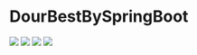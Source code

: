 # DourBestBySpringBoot
<img src="https://capsule-render.vercel.app/api?type=shark&color=auto&height=300&section=header&text=DourBest&fontSize=90" />
   <img src="https://img.shields.io/badge/SpringBoot-6DB33F?style=flat&logo=springboot&logoColor=white"/>
   <img src="https://img.shields.io/badge/JavaScript-#F7DF1E?style=flat&logo=javascript&logoColor=white"/>
<img src="https://capsule-render.vercel.app/api?type=shark&color=auto&height=300&section=footer" />
